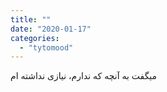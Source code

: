 ```yaml
---
title: ""
date: "2020-01-17"
categories: 
  - "tytomood"
---
```


میگفت به آنچه که ندارم، نیازی نداشته ام
